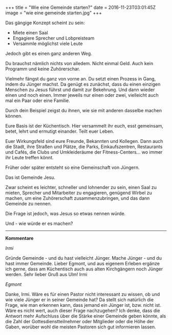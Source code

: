 +++
title = "Wie eine Gemeinde starten?"
date = 2016-11-23T03:01:45Z
image = "wie eine gemeinde starten.jpg"
+++


Das gängige Konzept scheint zu sein:

- Miete einen Saal
- Engagiere Sprecher und Lobpreisteam
- Versammle möglichst viele Leute

Jedoch gibt es einen ganz anderen Weg.

Du brauchst nämlich nichts von alledem. Nicht einmal Geld. Auch kein Programm und keine Zuhörerschar.

Vielmehr fängst du ganz von vorne an. Du setzt einen Prozess in Gang, indem du Jünger machst. Da genügt es 
zunächst, dass du einen einzigen Menschen zu Jesus führst und damit zur Bekehrung. Und dann wieder einen und noch einen. Immer jeweils nur einen oder zwei, vielleicht auch mal ein Paar oder eine Familie.

Durch dein Beispiel zeigst du ihnen, wie sie mit anderen dasselbe machen können.

Eure Basis ist der Küchentisch. Hier versammelt ihr euch, esst gemeinsam, betet, lehrt und ermutigt einander. 
Teilt euer Leben.

Euer Wirkungsfeld sind eure Freunde, Bekannten und Kollegen. Dann auch die Stadt, ihre Straßen und Plätze, die Parks,
Einkaufszentren, Restaurants und Cafés, die Clubs und Umkleideräume der Fitness-Centers… wo immer ihr Leute treffen 
könnt.

Früher oder später entsteht so eine Gemeinschaft von Jüngern.

Das ist Gemeinde Jesu.

Zwar scheint es leichter, schneller und lohnender zu sein, einen Saal zu mieten, Sprecher und 
Mitarbeiter zu engagieren, genügend Wirbel zu machen, um eine Zuhörerschaft zusammenzubringen, und 
das dann Gemeinde zu nennen.

Die Frage ist jedoch, was Jesus so etwas nennen würde.

Und - wie würde er es machen?

------------------------------

**Kommentare**

*Irmi* 

Gründe Gemeinde - und du hast vielleicht Jünger. Mache Jünger - und du hast immer Gemeinde.
Lieber Egmont, und aus eigenem Erleben ergänze ich gerne, dass am Küchentisch auch aus alten 
Kirchgängern noch Jünger werden. Sehr lieber Gruß aus Ulm! Irmi

*Egmont* 

Danke, Irmi. Wäre es für einen Pastor nicht interessant zu wissen, ob und wie viele Jünger er in seiner Gemeinde hat? 
Da stellt sich natürlich die Frage, wie man erkennen kann, dass jemand ein Jünger ist, bzw. nicht ist. Wäre es nicht wert, 
auch dieser Frage nachzugehen? Ich denke, dass die Antwort mehr Aufschluss über die Stärke einer Gemeinde geben könnte, 
als die Zahl der Gottesdienstteilnehmer oder Mitglieder oder die Höhe der Gaben, worüber wohl die meisten Pastoren sich 
gut informieren lassen. 